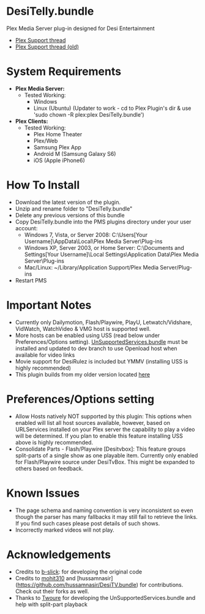 DesiTelly.bundle
===================
Plex Media Server plug-in designed for Desi Entertainment
- [Plex Support thread](http://forums.plex.tv/discussion/234701/)
- [Plex Support thread (old)](https://forums.plex.tv/discussion/107492/req-indian-tv-shows/p1)

System Requirements
===================
- **Plex Media Server:**
	- Tested Working:
		- Windows
		- Linux (Ubuntu) (Updater to work - cd to Plex Plugin's dir & use 'sudo chown -R plex:plex DesiTelly.bundle')
- **Plex Clients:**
	- Tested Working:
		- Plex Home Theater
		- Plex/Web
		- Samsung Plex App
		- Android M (Samsung Galaxy S6)
		- iOS (Apple iPhone6)

How To Install
==============
- Download the latest version of the plugin.
- Unzip and rename folder to "DesiTelly.bundle"
- Delete any previous versions of this bundle
- Copy DesiTelly.bundle into the PMS plugins directory under your user account:
	- Windows 7, Vista, or Server 2008: 
		C:\Users[Your Username]\AppData\Local\Plex Media Server\Plug-ins
	- Windows XP, Server 2003, or Home Server: 
		C:\Documents and Settings[Your Username]\Local Settings\Application Data\Plex Media Server\Plug-ins
	- Mac/Linux: 
        ~/Library/Application Support/Plex Media Server/Plug-ins
- Restart PMS

Important Notes
==============
- Currently only Dailymotion, Flash/Playwire, PlayU, Letwatch/Vidshare, VidWatch, WatchVideo & VMG host is supported well.
- More hosts can be enabled using USS (read below under Preferences/Options setting). [UnSupportedServices.bundle](https://github.com/Twoure/UnSupportedServices.bundle) must be installed and updated to dev branch to use Openload host when available for video links
- Movie support for DesiRulez is included but YMMV (installing USS is highly recommended)
- This plugin builds from my older version located [here](https://github.com/coder-alpha/DesiTV.bundle)

Preferences/Options setting
==============
- Allow Hosts natively NOT supported by this plugin: This options when enabled will list all host sources available, however, based on URLServices installed on your Plex server the capability to play a video will be determined. If you plan to enable this feature installing USS above is highly recommended.
- Consolidate Parts - Flash/Playwire [Desitvbox]: This feature groups split-parts of a single show as one playable item. Currently only enabled for Flash/Playwire source under DesiTvBox. This might be expanded to others based on feedback.

Known Issues
==============
- The page schema and naming convention is very inconsistent so even though the parser has many fallbacks it may still fail to retrieve the links. If you find such cases please post details of such shows.
- Incorrectly marked videos will not play.

Acknowledgements
==============

- Credits to [b-slick](https://forums.plex.tv/index.php/topic/107492-req-indian-tv-shows/): for developing the original code
- Credits to [mohit310](https://github.com/mohit310/DesiTV.bundle) and [hussamnasir] (https://github.com/hussamnasir/DesiTV.bundle) for contributions. Check out their forks as well.
- Thanks to [Twoure](https://github.com/Twoure/) for developing the UnSupportedServices.bundle and help with split-part playback
